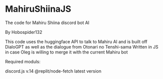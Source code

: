 # MahiruShiinaJS
The code for Mahiru Shiina discord bot AI

By Hobospider132

This code uses the huggingface API to talk to Mahiru AI and is built off DialoGPT as well as the dialogue from Otonari no Tenshi-sama
Written in JS in case Oleg is willing to merge it with the current Mahiru bot

Required moduls: 

discord.js v.14
@replit/node-fetch latest version

